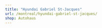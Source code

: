 ```yaml
---
title: "Hyundai Gabriel St-Jacques"
url: /montreal/hyundai-gabriel-st-jacques/
shop: Autohaus
---
```


